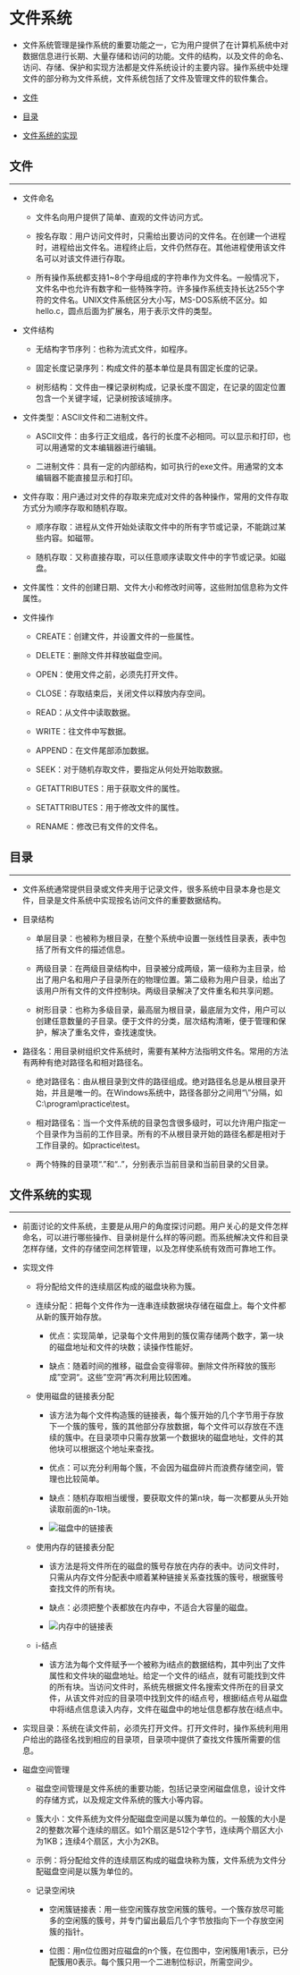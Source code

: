 # 文件系统

  + 文件系统管理是操作系统的重要功能之一，它为用户提供了在计算机系统中对数据信息进行长期、大量存储和访问的功能。文件的结构，以及文件的命名、访问、存储、保护和实现方法都是文件系统设计的主要内容。操作系统中处理文件的部分称为文件系统，文件系统包括了文件及管理文件的软件集合。

  + [文件](#文件)

  + [目录](#目录)

  + [文件系统的实现](#文件系统的实现)

## 文件

***

  + 文件命名

    - 文件名向用户提供了简单、直观的文件访问方式。

    - 按名存取：用户访问文件时，只需给出要访问的文件名。在创建一个进程时，进程给出文件名。进程终止后，文件仍然存在。其他进程使用该文件名可以对该文件进行存取。

    - 所有操作系统都支持1~8个字母组成的字符串作为文件名。一般情况下，文件名中也允许有数字和一些特殊字符。许多操作系统支持长达255个字符的文件名。UNIX文件系统区分大小写，MS-DOS系统不区分。如hello.c，圆点后面为扩展名，用于表示文件的类型。

  + 文件结构

    - 无结构字节序列：也称为流式文件，如程序。

    - 固定长度记录序列：构成文件的基本单位是具有固定长度的记录。

    - 树形结构：文件由一棵记录树构成，记录长度不固定，在记录的固定位置包含一个关键字域，记录树按该域排序。

  + 文件类型：ASCII文件和二进制文件。

    - ASCII文件：由多行正文组成，各行的长度不必相同。可以显示和打印，也可以用通常的文本编辑器进行编辑。

    - 二进制文件：具有一定的内部结构，如可执行的exe文件。用通常的文本编辑器不能直接显示和打印。

  + 文件存取：用户通过对文件的存取来完成对文件的各种操作，常用的文件存取方式分为顺序存取和随机存取。

    - 顺序存取：进程从文件开始处读取文件中的所有字节或记录，不能跳过某些内容。如磁带。

    - 随机存取：又称直接存取，可以任意顺序读取文件中的字节或记录。如磁盘。

  + 文件属性：文件的创建日期、文件大小和修改时间等，这些附加信息称为文件属性。

  + 文件操作

    - CREATE：创建文件，并设置文件的一些属性。

    - DELETE：删除文件并释放磁盘空间。

    - OPEN：使用文件之前，必须先打开文件。

    - CLOSE：存取结束后，关闭文件以释放内存空间。

    - READ：从文件中读取数据。

    - WRITE：往文件中写数据。

    - APPEND：在文件尾部添加数据。

    - SEEK：对于随机存取文件，要指定从何处开始取数据。

    - GETATTRIBUTES：用于获取文件的属性。

    - SETATTRIBUTES：用于修改文件的属性。

    - RENAME：修改已有文件的文件名。

## 目录

***

  + 文件系统通常提供目录或文件夹用于记录文件，很多系统中目录本身也是文件，目录是文件系统中实现按名访问文件的重要数据结构。

  + 目录结构

    - 单层目录：也被称为根目录，在整个系统中设置一张线性目录表，表中包括了所有文件的描述信息。

    - 两级目录：在两级目录结构中，目录被分成两级，第一级称为主目录，给出了用户名和用户子目录所在的物理位置。第二级称为用户目录，给出了该用户所有文件的文件控制块。两级目录解决了文件重名和共享问题。

    - 树形目录：也称为多级目录，最高层为根目录，最底层为文件，用户可以创建任意数量的子目录。便于文件的分类，层次结构清晰，便于管理和保护，解决了重名文件，查找速度快。

  + 路径名：用目录树组织文件系统时，需要有某种方法指明文件名。常用的方法有两种有绝对路径名和相对路径名。

    - 绝对路径名：由从根目录到文件的路径组成。绝对路径名总是从根目录开始，并且是唯一的。在Windows系统中，路径各部分之间用“\”分隔，如C:\program\practice\test。

    - 相对路径名：当一个文件系统的目录包含很多级时，可以允许用户指定一个目录作为当前的工作目录。所有的不从根目录开始的路径名都是相对于工作目录的。如practice\test。

    - 两个特殊的目录项“.”和“..”，分别表示当前目录和当前目录的父目录。

## 文件系统的实现

***

  + 前面讨论的文件系统，主要是从用户的角度探讨问题。用户关心的是文件怎样命名，可以进行哪些操作、目录树是什么样的等问题。而系统解决文件和目录怎样存储，文件的存储空间怎样管理，以及怎样使系统有效而可靠地工作。

  + 实现文件

    - 将分配给文件的连续扇区构成的磁盘块称为簇。

    - 连续分配：把每个文件作为一连串连续数据块存储在磁盘上。每个文件都从新的簇开始存放。
 
      - 优点：实现简单，记录每个文件用到的簇仅需存储两个数字，第一块的磁盘地址和文件的块数；读操作性能好。

      - 缺点：随着时间的推移，磁盘会变得零碎。删除文件所释放的簇形成”空洞“。这些”空洞“再次利用比较困难。

    - 使用磁盘的链接表分配

      - 该方法为每个文件构造簇的链接表，每个簇开始的几个字节用于存放下一个簇的簇号，簇的其他部分存放数据，每个文件可以存放在不连续的簇中。在目录项中只需存放第一个数据块的磁盘地址，文件的其他块可以根据这个地址来查找。

      - 优点：可以充分利用每个簇，不会因为磁盘碎片而浪费存储空间，管理也比较简单。

      - 缺点：随机存取相当缓慢，要获取文件的第n块，每一次都要从头开始读取前面的n-1块。

      - ![磁盘中的链接表](./resources/linked_table_in_disk.png)

    - 使用内存的链接表分配

      - 该方法是将文件所在的磁盘的簇号存放在内存的表中。访问文件时，只需从内存文件分配表中顺着某种链接关系查找簇的簇号，根据簇号查找文件的所有块。

      - 缺点：必须把整个表都放在内存中，不适合大容量的磁盘。

      - ![内存中的链接表](./resources/linked_table_in_memory.png)

    - i-结点

      - 该方法为每个文件赋予一个被称为i结点的数据结构，其中列出了文件属性和文件块的磁盘地址。给定一个文件的i结点，就有可能找到文件的所有块。当访问文件时，系统先根据文件名搜索文件所在的目录文件，从该文件对应的目录项中找到文件的i结点号，根据i结点号从磁盘中将i结点信息读入内存，文件在磁盘中的地址信息都存放在i结点中。

  + 实现目录：系统在读文件前，必须先打开文件。打开文件时，操作系统利用用户给出的路径名找到相应的目录项，目录项中提供了查找文件簇所需要的信息。

  + 磁盘空间管理

    - 磁盘空间管理是文件系统的重要功能，包括记录空闲磁盘信息，设计文件的存储方式，以及规定文件系统的簇大小等内容。

    - 簇大小：文件系统为文件分配磁盘空间是以簇为单位的。一般簇的大小是2的整数次幂个连续的扇区。如1个扇区是512个字节，连续两个扇区大小为1KB；连续4个扇区，大小为2KB。

    - 示例：将分配给文件的连续扇区构成的磁盘块称为簇，文件系统为文件分配磁盘空间是以簇为单位的。

    - 记录空闲块

      - 空闲簇链接表：用一些空闲簇存放空闲簇的簇号。一个簇存放尽可能多的空闲簇的簇号，并专门留出最后几个字节放指向下一个存放空闲簇的指针。

      - 位图：用n位位图对应磁盘的n个簇，在位图中，空闲簇用1表示，已分配簇用0表示。每个簇只用一个二进制位标识，所需空间少。
